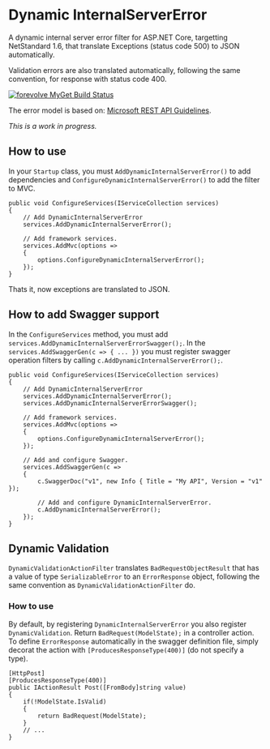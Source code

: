 # Dynamic InternalServerError
A dynamic internal server error filter for ASP.NET Core, targetting NetStandard 1.6, that translate Exceptions (status code 500) to JSON automatically.

Validation errors are also translated automatically, following the same convention, for response with status code 400.

[![forevolve MyGet Build Status](https://www.myget.org/BuildSource/Badge/forevolve?identifier=f930b44e-be3e-4249-8992-de5ac7bb7e1f)](https://www.myget.org/)

The error model is based on: [Microsoft REST API Guidelines](https://github.com/Microsoft/api-guidelines/blob/vNext/Guidelines.md#7102-error-condition-responses).

*This is a work in progress.*

## How to use
In your `Startup` class, you must `AddDynamicInternalServerError()` to add dependencies and `ConfigureDynamicInternalServerError()` to add the filter to MVC.

```CSharp
public void ConfigureServices(IServiceCollection services)
{
    // Add DynamicInternalServerError
    services.AddDynamicInternalServerError();

    // Add framework services.
    services.AddMvc(options =>
    {
        options.ConfigureDynamicInternalServerError();
    });
}
```

Thats it, now exceptions are translated to JSON.

## How to add Swagger support
In the `ConfigureServices` method, you must add `services.AddDynamicInternalServerErrorSwagger();`.
In the `services.AddSwaggerGen(c => { ... })` you must register swagger operation filters by calling `c.AddDynamicInternalServerError();`.

```CSharp
public void ConfigureServices(IServiceCollection services)
{
    // Add DynamicInternalServerError
    services.AddDynamicInternalServerError();
    services.AddDynamicInternalServerErrorSwagger();

    // Add framework services.
    services.AddMvc(options =>
    {
        options.ConfigureDynamicInternalServerError();
    });
    
    // Add and configure Swagger.
    services.AddSwaggerGen(c =>
    {
        c.SwaggerDoc("v1", new Info { Title = "My API", Version = "v1" });

        // Add and configure DynamicInternalServerError.
        c.AddDynamicInternalServerError();
    });
}
```

## Dynamic Validation
`DynamicValidationActionFilter` translates `BadRequestObjectResult` that has a value of type `SerializableError` to an `ErrorResponse` object, following the same convention as `DynamicValidationActionFilter` do. 

### How to use
By default, by registering `DynamicInternalServerError` you also register `DynamicValidation`.
Return `BadRequest(ModelState);` in a controller action. To define `ErrorResponse` automatically in the swagger definition file, simply decorat the action with `[ProducesResponseType(400)]` (do not specify a type).

```CSharp
[HttpPost]
[ProducesResponseType(400)]
public IActionResult Post([FromBody]string value)
{
    if(!ModelState.IsValid)
    {
        return BadRequest(ModelState);
    }
    // ...
}
```
